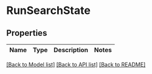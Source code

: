 # RunSearchState
## Properties

| Name | Type | Description | Notes |
|------------ | ------------- | ------------- | -------------|

[[Back to Model list]](../README.md#documentation-for-models) [[Back to API list]](../README.md#documentation-for-api-endpoints) [[Back to README]](../README.md)

